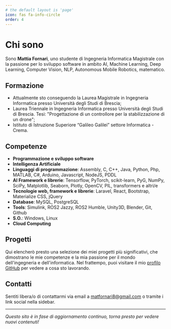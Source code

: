 ```yaml
---
# the default layout is 'page'
icon: fas fa-info-circle
order: 4
---
```


# Chi sono

Sono **Mattia Fornari**, uno studente di Ingegneria Informatica Magistrale con la passione per lo sviluppo software in ambito AI, Machine Learning, Deep Learning, Computer Vision, NLP, Autonomous Mobile Robotics, matematico.

## Formazione

- Attualmente sto conseguendo la Laurea Magistrale in Ingegneria Informatica presso Università degli Studi di Brescia;
- Laurea Triennale in Ingegneria Informatica presso Università degli Studi di Brescia. Tesi: "Progettazione di un controllore per la stabilizzazione di un drone";
- Istituto di Istruzione Superiore “Galileo Galilei” settore Informatica - Crema.

## Competenze

- **Programmazione e sviluppo software**
- **Intelligenza Artificiale**
- **Linguaggi di programmazione**: Assembly, C, C++, Java, Python, Php, MATLAB, C#, Arduino, Javascript, NodeJS, PDDL
- **AI Framework e librerie**: Tensorflow, PyTorch, scikit-learn, PyG, NumPy, SciPy, Matplotlib, Seaborn, Plotly, OpenCV, PIL, transformers e altri/e
- **Tecnologie web, framework e librerie**: Laravel, React, Bootstrap, Materialize CSS, jQuery
- **Database**: MySQL, PostgreSQL
- **Tools**: Simulink, ROS2 Jazzy, ROS2 Humble, Unity3D, Blender, Git, Github
- **S.O.**: Windows, Linux
- **Cloud Computing**


## Progetti

Qui elencherò presto una selezione dei miei progetti più significativi, che dimostrano le mie competenze e la mia passione per il mondo dell'ingegneria e dell'informatica. Nel frattempo, puoi visitare il mio [profilo GitHub](https://github.com/mattiafornari) per vedere a cosa sto lavorando. 

## Contatti

Sentiti libera/o di contattarmi via email a [matfornari8@gmail.com](mailto:matfornari8@gmail.com) o tramite i link social nella sidebar. 


---

*Questo sito è in fase di aggiornamento continuo, torna presto per vedere nuovi contenuti!*
